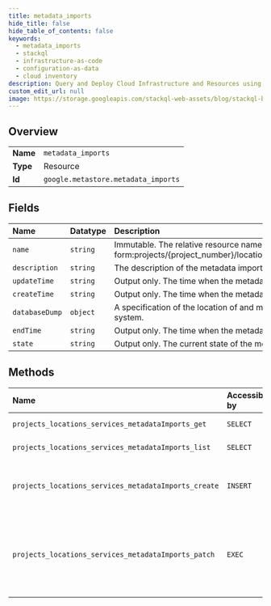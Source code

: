 ```yaml
---
title: metadata_imports
hide_title: false
hide_table_of_contents: false
keywords:
  - metadata_imports
  - stackql
  - infrastructure-as-code
  - configuration-as-data
  - cloud inventory
description: Query and Deploy Cloud Infrastructure and Resources using SQL
custom_edit_url: null
image: https://storage.googleapis.com/stackql-web-assets/blog/stackql-blog-post-featured-image.png
---
```

  
    

## Overview
<table><tbody>
<tr><td><b>Name</b></td><td><code>metadata_imports</code></td></tr>
<tr><td><b>Type</b></td><td>Resource</td></tr>
<tr><td><b>Id</b></td><td><code>google.metastore.metadata_imports</code></td></tr>
</tbody></table>

## Fields
| Name | Datatype | Description |
|:-----|:---------|:------------|
| `name` | `string` | Immutable. The relative resource name of the metadata import, of the form:projects/{project_number}/locations/{location_id}/services/{service_id}/metadataImports/{metadata_import_id}. |
| `description` | `string` | The description of the metadata import. |
| `updateTime` | `string` | Output only. The time when the metadata import was last updated. |
| `createTime` | `string` | Output only. The time when the metadata import was started. |
| `databaseDump` | `object` | A specification of the location of and metadata about a database dump from a relational database management system. |
| `endTime` | `string` | Output only. The time when the metadata import finished. |
| `state` | `string` | Output only. The current state of the metadata import. |
## Methods
| Name | Accessible by | Required Params | Description |
|:-----|:--------------|:----------------|:------------|
| `projects_locations_services_metadataImports_get` | `SELECT` | `name` | Gets details of a single import. |
| `projects_locations_services_metadataImports_list` | `SELECT` | `parent` | Lists imports in a service. |
| `projects_locations_services_metadataImports_create` | `INSERT` | `parent` | Creates a new MetadataImport in a given project and location. |
| `projects_locations_services_metadataImports_patch` | `EXEC` | `name` | Updates a single import. Only the description field of MetadataImport is supported to be updated. |
